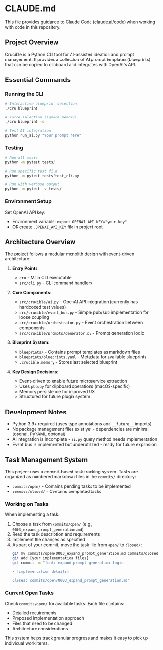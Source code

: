 # CLAUDE.md

This file provides guidance to Claude Code (claude.ai/code) when working with code in this repository.

## Project Overview

Crucible is a Python CLI tool for AI-assisted ideation and prompt management. It provides a collection of AI prompt templates (blueprints) that can be copied to clipboard and integrates with OpenAI's API.

## Essential Commands

### Running the CLI
```bash
# Interactive blueprint selection
./cru blueprint

# Force selection (ignore memory)
./cru blueprint -s

# Test AI integration
python run_ai.py "Your prompt here"
```

### Testing
```bash
# Run all tests
python -m pytest tests/

# Run specific test file
python -m pytest tests/test_cli.py

# Run with verbose output
python -m pytest -v tests/
```

### Environment Setup
Set OpenAI API key:
- Environment variable: `export OPENAI_API_KEY="your-key"`
- OR create `.OPENAI_API_KEY` file in project root

## Architecture Overview

The project follows a modular monolith design with event-driven architecture:

1. **Entry Points**:
   - `cru` - Main CLI executable
   - `src/cli.py` - CLI command handlers

2. **Core Components**:
   - `src/crucible/ai.py` - OpenAI API integration (currently has hardcoded test values)
   - `src/crucible/event_bus.py` - Simple pub/sub implementation for loose coupling
   - `src/crucible/orchestrator.py` - Event orchestration between components
   - `src/crucible/prompts/generator.py` - Prompt generation logic

3. **Blueprint System**:
   - `blueprints/` - Contains prompt templates as markdown files
   - `blueprints/blueprints.yaml` - Metadata for available blueprints
   - `.crucible.memory` - Stores last selected blueprint

4. **Key Design Decisions**:
   - Event-driven to enable future microservice extraction
   - Uses `pbcopy` for clipboard operations (macOS-specific)
   - Memory persistence for improved UX
   - Structured for future plugin system

## Development Notes

- Python 3.9+ required (uses type annotations and `__future__` imports)
- No package management files exist yet - dependencies are minimal (openai, PyYAML optional)
- AI integration is incomplete - `ai.py` query method needs implementation
- Event bus is implemented but underutilized - ready for future expansion

## Task Management System

This project uses a commit-based task tracking system. Tasks are organized as numbered markdown files in the `commits/` directory:

- `commits/open/` - Contains pending tasks to be implemented
- `commits/closed/` - Contains completed tasks

### Working on Tasks

When implementing a task:
1. Choose a task from `commits/open/` (e.g., `0003_expand_prompt_generation.md`)
2. Read the task description and requirements
3. Implement the changes as specified
4. As part of your commit, move the task file from `open/` to `closed/`:
   ```bash
   git mv commits/open/0003_expand_prompt_generation.md commits/closed/
   git add [your implementation files]
   git commit -m "feat: expand prompt generation logic

   - [implementation details]
   
   Closes: commits/open/0003_expand_prompt_generation.md"
   ```

### Current Open Tasks

Check `commits/open/` for available tasks. Each file contains:
- Detailed requirements
- Proposed implementation approach
- Files that need to be changed
- Architecture considerations

This system helps track granular progress and makes it easy to pick up individual work items.
